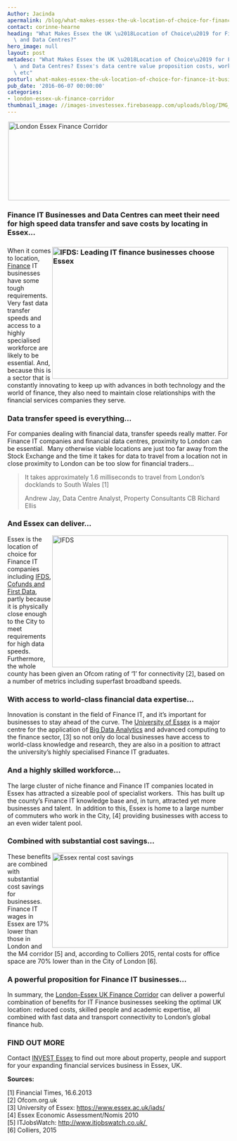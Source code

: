 ```yaml
---
Author: Jacinda
apermalink: /blog/what-makes-essex-the-uk-location-of-choice-for-finance-it-businesses-and-data-centres
contact: corinne-hearne
heading: "What Makes Essex the UK \u2018Location of Choice\u2019 for Finance IT Businesses\
  \ and Data Centres?"
hero_image: null
layout: post
metadesc: "What Makes Essex the UK \u2018Location of Choice\u2019 for Finance IT Businesses\
  \ and Data Centres? Essex's data centre value proposition costs, workforce, connectivity\
  \ etc"
posturl: what-makes-essex-the-uk-location-of-choice-for-finance-it-businesses-and-data-centres
pub_date: '2016-06-07 00:00:00'
categories:
- london-essex-uk-finance-corridor
thumbnail_image: //images-investessex.firebaseapp.com/uploads/blog/IMG_0669_mini.jpg
---
```


<p><img alt='London Essex Finance Corridor' src='//images-investessex.firebaseapp.com/uploads/about/LEFC_Icon_V2.0-META_RGB_600px.jpg' style='width: 600px; height: 179px; margin-left: 2px; margin-right: 2px;'/></p><h3>Finance IT Businesses and Data Centres can meet their need for high speed data transfer and save costs by locating in Essex…</h3><h3><img alt='IFDS: Leading IT finance businesses choose Essex' src='//images-investessex.firebaseapp.com/uploads/about/IMG_0669_700.jpg' style='width: 400px; margin-left: 2px; margin-right: 2px; float: right; height: 300px;'/></h3><p>When it comes to location, <a href='../sectors/london-essex-uk-finance-corridor' target='_blank'>Finance</a> IT businesses have some tough requirements. Very fast data transfer speeds and access to a highly specialised workforce are likely to be essential. And, because this is a sector that is constantly innovating to keep up with advances in both technology and the world of finance, they also need to maintain close relationships with the financial services companies they serve. </p><h3>Data transfer speed is everything…</h3><p>For companies dealing with financial data, transfer speeds really matter. For Finance IT companies and financial data centres, proximity to London can be essential.  Many otherwise viable locations are just too far away from the Stock Exchange and the time it takes for data to travel from a location not in close proximity to London can be too slow for financial traders... </p><blockquote><p>It takes approximately 1.6 milliseconds to travel from London’s docklands to South Wales [1]</p><p>Andrew Jay, Data Centre Analyst, Property Consultants CB Richard Ellis  </p></blockquote><h3><span style='line-height: 1.2;'>And Essex can deliver…</span></h3><p><img alt='IFDS' src='//images-investessex.firebaseapp.com/uploads/blog/_IFDSHOUSE07027_Retouched_400.jpg' style='width: 400px; height: 300px; margin-left: 2px; margin-right: 2px; float: right;'/>Essex is the location of choice for Finance IT companies including <a href='http://investessex.co.uk/studies/case-studies/ifds' target='_blank'>IFDS</a>, <a href='the-london-advantage-without-the-costs-the-london-essex-uk-finance-corridor#.V1VgaTUrLIU' target='_blank'>Cofunds and First Data</a>, partly because it is physically close enough to the City to meet requirements for high data speeds. Furthermore, the whole county has been given an Ofcom rating of ‘1’ for connectivity [2], based on a number of metrics including superfast broadband speeds. </p><h3>With access to world-class financial data expertise…</h3><p>Innovation is constant in the field of Finance IT, and it’s important for businesses to stay ahead of the curve. The <a href='http://investessex.co.uk/studies/place-studies/university-of-essex' target='_blank'>University of Essex</a> is a major centre for the application of <a href='making-sense-of-big-data#.V1VguzUrLIU' target='_blank'>Big Data Analytics</a> and advanced computing to the finance sector, [3] so not only do local businesses have access to world-class knowledge and research, they are also in a position to attract the university’s highly specialised Finance IT graduates.</p><h3>And a highly skilled workforce…</h3><p>The large cluster of niche finance and Finance IT companies located in Essex has attracted a sizeable pool of specialist workers.  This has built up the county’s Finance IT knowledge base and, in turn, attracted yet more businesses and talent.  In addition to this, Essex is home to a large number of commuters who work in the City, [4] providing businesses with access to an even wider talent pool.  </p><h3>Combined with substantial cost savings…</h3><p><img alt='Essex rental cost savings' src='//images-investessex.firebaseapp.com/uploads/blog/Essex_Annual_Rental_Cost_Savings_400.jpg' style='width: 400px; height: 216px; margin-left: 2px; margin-right: 2px; float: right;'/>These benefits are combined with substantial cost savings for businesses. Finance IT wages in Essex are 17% lower than those in London and the M4 corridor [5] and, according to Colliers 2015, rental costs for office space are 70% lower than in the City of London [6].  </p><h3>A powerful proposition for Finance IT businesses…</h3><p>In summary, the <a href='../sectors/london-essex-uk-finance-corridor' target='_blank'>London-Essex UK Finance Corridor</a> can deliver a powerful combination of benefits for IT Finance businesses seeking the optimal UK location: reduced costs, skilled people and academic expertise, all combined with fast data and transport connectivity to London’s global finance hub. </p><h3>FIND OUT MORE</h3><p>Contact <a href='../index.html' target='_blank'>INVEST Essex</a> to find out more about property, people and support for your expanding financial services business in Essex, UK.</p><p><strong>Sources:</strong></p><p>[1] Financial Times, 16.6.2013<br/>[2] Ofcom.org.uk<br/>[3] University of Essex: <a href='https://www.essex.ac.uk/iads/' target='_blank'>https://www.essex.ac.uk/iads/</a> <br/>[4] Essex Economic Assessment/Nomis 2010<br/>[5] ITJobsWatch: <a href='http://www.itjobswatch.co.uk/' target='_blank'>http://www.itjobswatch.co.uk/ </a><br/>[6] Colliers, 2015</p>